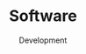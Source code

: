 ---
layout: service
title: "Software"
subtitle: "Development"
lang: en
ref: Software Development
img: computer.png
description: We offer the development and maintenance of the IT application and software tools as a service. Our experience, obtained in the top financial, consulting and academic institutions, is the guarantee of the high quality of our solutions. The tools and pipelines we developed are used for software testing, software development assistance and data analysis, both in academia and industry. We also developed the web applications for organizations like MSF and Credit Suisse. If you are interested in this service do not hesitate to contact us.
---